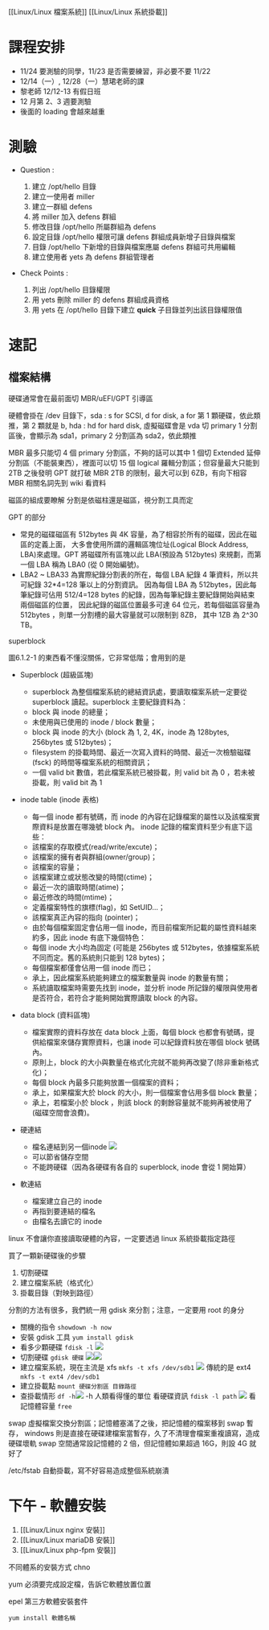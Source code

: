 [[Linux/Linux 檔案系統]]
[[Linux/Linux 系統掛載]]

# 課程安排
- 11/24 要測驗的同學，11/23 是否需要練習，非必要不要 11/22
- 12/14（一）, 12/28（一）慧珺老師的課
- 黎老師 12/12-13 有假日班
- 12 月第 2、3 週要測驗
- 後面的 loading 會越來越重


#  測驗

- Question :
	1. 建立 /opt/hello 目錄
	2. 建立一使用者 miller
	3. 建立一群組 defens
	4. 將 miller 加入 defens 群組
	5. 修改目錄 /opt/hello 所屬群組為 defens
	6. 設定目錄 /opt/hello 權限可讓 defens 群組成員新增子目錄與檔案
	7. 目錄 /opt/hello 下新增的目錄與檔案應屬 defens 群組可共用編輯
	8. 建立使用者 yets 為 defens 群組管理者

- Check Points : 
	1. 列出 /opt/hello 目錄權限
	2. 用 yets 刪除 miller 的 defens 群組成員資格
	3. 用 yets 在 /opt/hello 目錄下建立 **quick** 子目錄並列出該目錄權限值


# 速記

## 檔案結構

硬碟通常會在最前面切 MBR/uEFI/GPT 引導區

硬體會掛在 /dev 目錄下，sda : s for SCSI,  d for disk,  a for 第 1 顆硬碟，依此類推，第 2 顆就是 b, hda : hd for hard disk, 虛擬磁碟會是 vda
切 primary 1 分割區後，會顯示為 sda1，primary 2 分割區為 sda2，依此類推

MBR 最多只能切 4 個 primary 分割區，不夠的話可以其中 1 個切 Extended 延伸分割區（不能裝東西），裡面可以切 15 個 logical 羅輯分割區；但容量最大只能到  2TB
之後發明 GPT 就打破 MBR 2TB 的限制，最大可以到 6ZB，有向下相容 MBR
相關名詞先到 wiki 看資料

磁區的組成要瞭解
分割是依磁柱還是磁區，視分割工具而定

GPT 的部分
- 常見的磁碟磁區有 512bytes 與 4K 容量，為了相容於所有的磁碟，因此在磁區的定義上面， 大多會使用所謂的邏輯區塊位址(Logical Block Address, LBA)來處理。GPT 將磁碟所有區塊以此 LBA(預設為 512bytes) 來規劃，而第一個 LBA 稱為 LBA0 (從 0 開始編號)。
- LBA2 ~ LBA33 為實際紀錄分割表的所在，每個 LBA 紀錄 4 筆資料，所以共可紀錄 32\*4=128 筆以上的分割資訊。 因為每個 LBA 為 512bytes，因此每筆紀錄可佔用 512/4=128 bytes 的紀錄，因為每筆紀錄主要紀錄開始與結束兩個磁區的位置， 因此紀錄的磁區位置最多可達 64 位元，若每個磁區容量為 512bytes ，則單一分割槽的最大容量就可以限制到 8ZB， 其中 1ZB 為 2^30 TB。

superblock

圖6.1.2-1 的東西看不懂沒關係，它非常低階；會用到的是
- Superblock (超級區塊)
	- superblock 為整個檔案系統的總結資訊處，要讀取檔案系統一定要從 superblock 讀起。superblock 主要紀錄資料為：
	- block 與 inode 的總量；
	- 未使用與已使用的 inode / block 數量；
	- block 與 inode 的大小 (block 為 1, 2, 4K，inode 為 128bytes, 256bytes 或 512bytes)；
	- filesystem 的掛載時間、最近一次寫入資料的時間、最近一次檢驗磁碟 (fsck) 的時間等檔案系統的相關資訊；
	- 一個 valid bit 數值，若此檔案系統已被掛載，則 valid bit 為 0 ，若未被掛載，則 valid bit 為 1
- inode table (inode 表格)
	- 每一個 inode 都有號碼，而 inode 的內容在記錄檔案的屬性以及該檔案實際資料是放置在哪幾號 block 內。 inode 記錄的檔案資料至少有底下這些：
	- 該檔案的存取模式(read/write/excute)；
	- 該檔案的擁有者與群組(owner/group)；
	- 該檔案的容量；
	- 該檔案建立或狀態改變的時間(ctime)；
	- 最近一次的讀取時間(atime)；
	- 最近修改的時間(mtime)；
	- 定義檔案特性的旗標(flag)，如 SetUID...；
	- 該檔案真正內容的指向 (pointer)；
	- 由於每個檔案固定會佔用一個 inode，而目前檔案所記載的屬性資料越來約多，因此 inode 有底下幾個特色：
	- 每個 inode 大小均為固定 (可能是 256bytes 或 512bytes，依據檔案系統不同而定。舊的系統則只能到 128 bytes)；
	- 每個檔案都僅會佔用一個 inode 而已；
	- 承上，因此檔案系統能夠建立的檔案數量與 inode 的數量有關；
	- 系統讀取檔案時需要先找到 inode，並分析 inode 所記錄的權限與使用者是否符合，若符合才能夠開始實際讀取 block 的內容。
- data block (資料區塊)
	- 檔案實際的資料存放在 data block 上面，每個 block 也都會有號碼，提供給檔案來儲存實際資料，也讓 inode 可以紀錄資料放在哪個 block 號碼內。
	- 原則上，block 的大小與數量在格式化完就不能夠再改變了(除非重新格式化)；
	- 每個 block 內最多只能夠放置一個檔案的資料；
	- 承上，如果檔案大於 block 的大小，則一個檔案會佔用多個 block 數量；
	- 承上，若檔案小於 block ，則該 block 的剩餘容量就不能夠再被使用了(磁碟空間會浪費)。

- 硬連結
	- 檔名連結到另一個inode ![](../img/Pasted%20image%2020201110114029.png)
	- 可以節省儲存空間
	- 不能跨硬碟（因為各硬碟有各自的 superblock, inode 會從 1 開始算）
- 軟連結
	- 檔案建立自己的 inode
	- 再指到要連結的檔名
	- 由檔名去讀它的 inode

linux 不會讓你直接讀取硬體的內容，一定要透過 linux 系統掛載指定路徑

買了一顆新硬碟後的步驟
1. 切割硬碟
2. 建立檔案系統（格式化）
3. 掛載目錄（對映到路徑）


分割的方法有很多，我們統一用 gdisk 來分割；注意，一定要用 root 的身分

- 關機的指令 `showdown -h now`
- 安裝 gdisk 工具 `yum install gdisk`
- 看多少顆硬碟 `fdisk -l` ![](../img/Pasted%20image%2020201110110931.png)
- 切割硬碟 `gdisk 硬碟` ![](../img/Pasted%20image%2020201110112328.png)![](../img/Pasted%20image%2020201110112711.png)
- 建立檔案系統，現在主流是 xfs `mkfs -t xfs /dev/sdb1` ![](../img/Pasted%20image%2020201110113142.png) 傳統的是 ext4  `mkfs -t ext4 /dev/sdb1`
- 建立掛載點 `mount 硬碟分割區 目錄路徑`
- 查掛載情形 `df -h`![](../img/Pasted%20image%2020201110113637.png) -h 人類看得懂的單位
看硬碟資訊  `fdisk -l path` ![](../img/Pasted%20image%2020201110112927.png)
看記憶體容量 `free` 

swap 虛擬檔案交換分割區；記憶體塞滿了之後，把記憶體的檔案移到 swap 暫存，
windows 則是直接在硬碟建檔案當暫存，久了不清理會檔案重複讀寫，造成硬碟壞軌
swap 空間通常設記憶體的 2 倍，但記憶體如果超過 16G，則設 4G 就好了

/etc/fstab 自動掛載，寫不好容易造成整個系統崩潰


# 下午 - 軟體安裝
1. [[Linux/Linux nginx 安裝]]
2. [[Linux/Linux mariaDB 安裝]]
3. [[Linux/Linux php-fpm 安裝]]


不同體系的安裝方式
chno

yum 必須要完成設定檔，告訴它軟體放置位置

epel 第三方軟體安裝套件

`yum install 軟體名稱`
